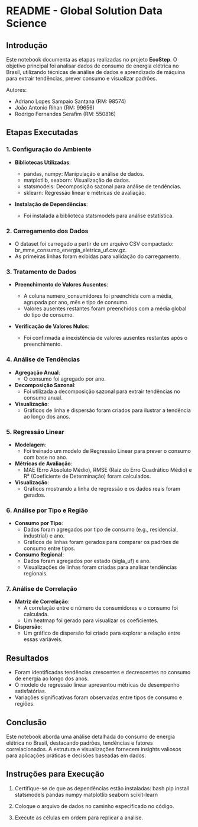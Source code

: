 # README - **Global Solution Data Science**

## Introdução
Este notebook documenta as etapas realizadas no projeto **EcoStep**. O objetivo principal foi analisar dados de consumo de energia elétrica no Brasil, utilizando técnicas de análise de dados e aprendizado de máquina para extrair tendências, prever consumo e visualizar padrões.

Autores:  
- Adriano Lopes Sampaio Santana (RM: 98574)  
- João Antonio Rihan (RM: 99656)  
- Rodrigo Fernandes Serafim (RM: 550816)


## Etapas Executadas

### 1. Configuração do Ambiente
- **Bibliotecas Utilizadas**:
  - pandas, numpy: Manipulação e análise de dados.
  - matplotlib, seaborn: Visualização de dados.
  - statsmodels: Decomposição sazonal para análise de tendências.
  - sklearn: Regressão linear e métricas de avaliação.

- **Instalação de Dependências**:
  - Foi instalada a biblioteca statsmodels para análise estatística.

### 2. Carregamento dos Dados
- O dataset foi carregado a partir de um arquivo CSV compactado: br_mme_consumo_energia_eletrica_uf.csv.gz.
- As primeiras linhas foram exibidas para validação do carregamento.

### 3. Tratamento de Dados
- **Preenchimento de Valores Ausentes**:
  - A coluna numero_consumidores foi preenchida com a média, agrupada por ano, mês e tipo de consumo.
  - Valores ausentes restantes foram preenchidos com a média global do tipo de consumo.

- **Verificação de Valores Nulos**:
  - Foi confirmada a inexistência de valores ausentes restantes após o preenchimento.

### 4. Análise de Tendências
- **Agregação Anual**:
  - O consumo foi agregado por ano.
- **Decomposição Sazonal**:
  - Foi utilizada a decomposição sazonal para extrair tendências no consumo anual.
- **Visualização**:
  - Gráficos de linha e dispersão foram criados para ilustrar a tendência ao longo dos anos.

### 5. Regressão Linear
- **Modelagem**:
  - Foi treinado um modelo de Regressão Linear para prever o consumo com base no ano.
- **Métricas de Avaliação**:
  - MAE (Erro Absoluto Médio), RMSE (Raiz do Erro Quadrático Médio) e R² (Coeficiente de Determinação) foram calculados.
- **Visualização**:
  - Gráficos mostrando a linha de regressão e os dados reais foram gerados.

### 6. Análise por Tipo e Região
- **Consumo por Tipo**:
  - Dados foram agregados por tipo de consumo (e.g., residencial, industrial) e ano.
  - Gráficos de linhas foram gerados para comparar os padrões de consumo entre tipos.
- **Consumo Regional**:
  - Dados foram agregados por estado (sigla_uf) e ano.
  - Visualizações de linhas foram criadas para analisar tendências regionais.

### 7. Análise de Correlação
- **Matriz de Correlação**:
  - A correlação entre o número de consumidores e o consumo foi calculada.
  - Um heatmap foi gerado para visualizar os coeficientes.
- **Dispersão**:
  - Um gráfico de dispersão foi criado para explorar a relação entre essas variáveis.

## Resultados
- Foram identificadas tendências crescentes e decrescentes no consumo de energia ao longo dos anos.
- O modelo de regressão linear apresentou métricas de desempenho satisfatórias.
- Variações significativas foram observadas entre tipos de consumo e regiões.

## Conclusão
Este notebook aborda uma análise detalhada do consumo de energia elétrica no Brasil, destacando padrões, tendências e fatores correlacionados. A estrutura e visualizações fornecem insights valiosos para aplicações práticas e decisões baseadas em dados.

## Instruções para Execução
1. Certifique-se de que as dependências estão instaladas:
   bash
   pip install statsmodels pandas numpy matplotlib seaborn scikit-learn
   
2. Coloque o arquivo de dados no caminho especificado no código.
3. Execute as células em ordem para replicar a análise.
